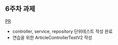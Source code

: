 ## 6주차 과제

[PR](https://github.com/Parkjyun/NewSnack-Server/pull/58)

- controller, service, repository 단위테스트 작성 완료
- 연습을 위한 ArticleControllerTestV2 작성
